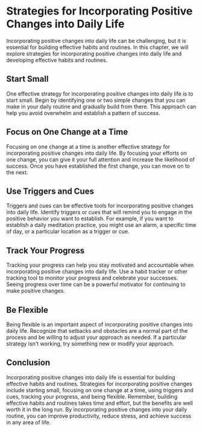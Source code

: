 Strategies for Incorporating Positive Changes into Daily Life
================================================================================================================

Incorporating positive changes into daily life can be challenging, but it is essential for building effective habits and routines. In this chapter, we will explore strategies for incorporating positive changes into daily life and developing effective habits and routines.

Start Small
-----------

One effective strategy for incorporating positive changes into daily life is to start small. Begin by identifying one or two simple changes that you can make in your daily routine and gradually build from there. This approach can help you avoid overwhelm and establish a pattern of success.

Focus on One Change at a Time
-----------------------------

Focusing on one change at a time is another effective strategy for incorporating positive changes into daily life. By focusing your efforts on one change, you can give it your full attention and increase the likelihood of success. Once you have established the first change, you can move on to the next.

Use Triggers and Cues
---------------------

Triggers and cues can be effective tools for incorporating positive changes into daily life. Identify triggers or cues that will remind you to engage in the positive behavior you want to establish. For example, if you want to establish a daily meditation practice, you might use an alarm, a specific time of day, or a particular location as a trigger or cue.

Track Your Progress
-------------------

Tracking your progress can help you stay motivated and accountable when incorporating positive changes into daily life. Use a habit tracker or other tracking tool to monitor your progress and celebrate your successes. Seeing progress over time can be a powerful motivator for continuing to make positive changes.

Be Flexible
-----------

Being flexible is an important aspect of incorporating positive changes into daily life. Recognize that setbacks and obstacles are a normal part of the process and be willing to adjust your approach as needed. If a particular strategy isn't working, try something new or modify your approach.

Conclusion
----------

Incorporating positive changes into daily life is essential for building effective habits and routines. Strategies for incorporating positive changes include starting small, focusing on one change at a time, using triggers and cues, tracking your progress, and being flexible. Remember, building effective habits and routines takes time and effort, but the benefits are well worth it in the long run. By incorporating positive changes into your daily routine, you can improve productivity, reduce stress, and achieve success in any area of life.
